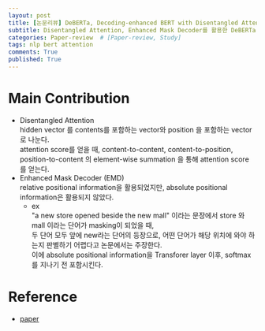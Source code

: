 ```yaml
---
layout: post
title: [논문리뷰] DeBERTa, Decoding-enhanced BERT with Disentangled Attention
subtitle: Disentangled Attention, Enhanced Mask Decoder를 활용한 DeBERTa 논문을 리뷰합니다. 
categories: Paper-review  # [Paper-review, Study] 
tags: nlp bert attention
comments: True
published: True
---
```


# Main Contribution
- Disentangled Attention <br> 
    hidden vector 를 contents를 포함하는 vector와 position 을 포함하는 vector로 나눈다. <br>
    attention score를 얻을 때, content-to-content, content-to-position, position-to-content 의 element-wise summation 을 통해 attention score 를 얻는다. <br>
- Enhanced Mask Decoder (EMD)<br>
    relative positional information을 활용되었지만, absolute positional information은 활용되지 않았다. <br>
    - ex <br>
        "a new store opened beside the new mall" 이라는 문장에서 store 와 mall 이라는 단어가 masking이 되었을 때, <br>
        두 단어 모두 앞에 new라는 단어의 등장으로, 어떤 단어가 해당 위치에 와야 하는지 판별하기 어렵다고 논문에서는 주장한다. <br>
        이에 absolute positional information을 Transforer layer 이후, softmax 를 지나기 전 포함시킨다. <br>

# Reference
- <a href="https://arxiv.org/abs/2006.03654"> paper </a><br>